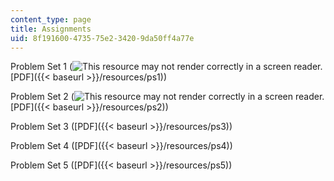 ```yaml
---
content_type: page
title: Assignments
uid: 8f191600-4735-75e2-3420-9da50ff4a77e
---
```


Problem Set 1 (![This resource may not render correctly in a screen reader.](/images/inacessible.gif)[PDF]({{< baseurl >}}/resources/ps1))

Problem Set 2 (![This resource may not render correctly in a screen reader.](/images/inacessible.gif)[PDF]({{< baseurl >}}/resources/ps2))

Problem Set 3 ([PDF]({{< baseurl >}}/resources/ps3))

Problem Set 4 ([PDF]({{< baseurl >}}/resources/ps4))

Problem Set 5 ([PDF]({{< baseurl >}}/resources/ps5))
